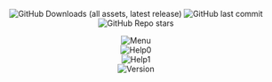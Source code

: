 
<p align="center">
  <img src="https://img.shields.io/github/downloads/90th/Batch-Obfuscator/latest/total" alt="GitHub Downloads (all assets, latest release)" />
  <img src="https://img.shields.io/github/last-commit/90th/Batch-Obfuscator" alt="GitHub last commit" />
  <img src="https://img.shields.io/github/stars/90th/Batch-Obfuscator" alt="GitHub Repo stars" />
</p>


<div align="center">
<img src="https://i.imgur.com/3W5urcy.png" alt="Menu">
  <br>
  <img src="https://i.imgur.com/0iT6QLG.png" alt="Help0">
  <br>
  <img src="https://i.imgur.com/VxlWDRG.png" alt="Help1">
    <br>
    <img src="https://i.imgur.com/9FS4AzY.png" alt="Version">
</div>


